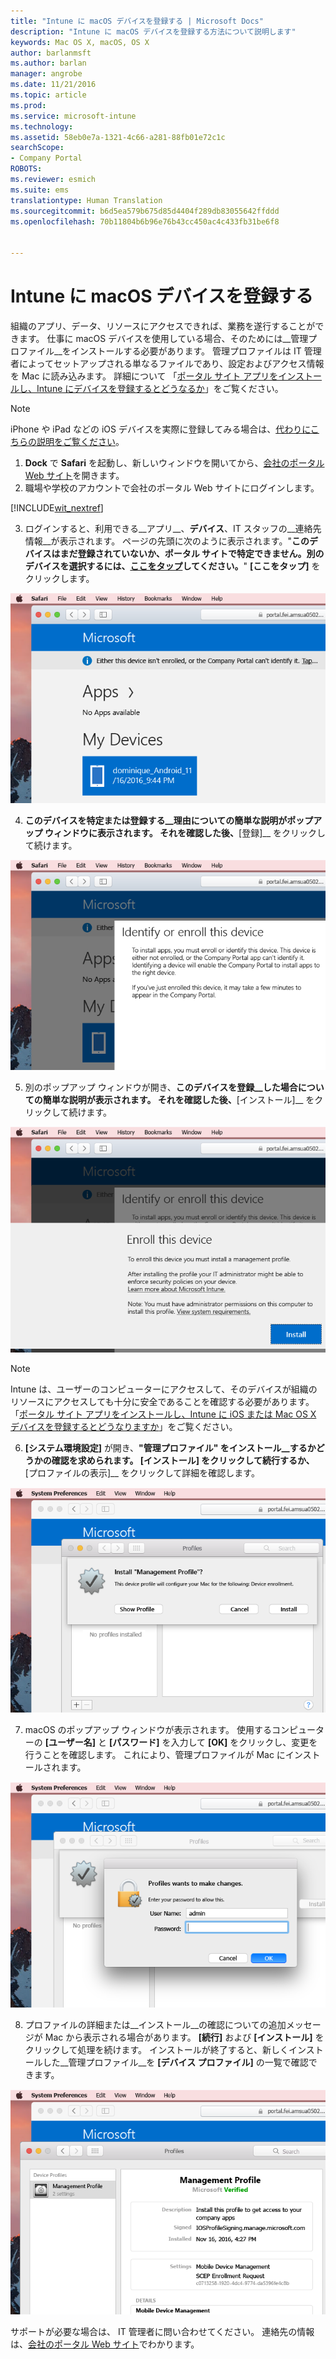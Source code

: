 ```yaml
---
title: "Intune に macOS デバイスを登録する | Microsoft Docs"
description: "Intune に macOS デバイスを登録する方法について説明します"
keywords: Mac OS X, macOS, OS X
author: barlanmsft
ms.author: barlan
manager: angrobe
ms.date: 11/21/2016
ms.topic: article
ms.prod: 
ms.service: microsoft-intune
ms.technology: 
ms.assetid: 58eb0e7a-1321-4c66-a281-88fb01e72c1c
searchScope:
- Company Portal
ROBOTS: 
ms.reviewer: esmich
ms.suite: ems
translationtype: Human Translation
ms.sourcegitcommit: b6d5ea579b675d85d4404f289db83055642ffddd
ms.openlocfilehash: 70b11804b6b96e76b43cc450ac4c433fb31be6f8


---
```


# <a name="enroll-your-macos-device-in-intune"></a>Intune に macOS デバイスを登録する

組織のアプリ、データ、リソースにアクセスできれば、業務を遂行することができます。 仕事に macOS デバイスを使用している場合、そのためには__管理プロファイル__をインストールする必要があります。 管理プロファイルは IT 管理者によってセットアップされる単なるファイルであり、設定およびアクセス情報を Mac に読み込みます。 詳細について 「[ポータル サイト アプリをインストールし、Intune にデバイスを登録するとどうなるか](what-happens-if-you-install-the-company-portal-app-and-enroll-your-device-in-intune-ios.md)」をご覧ください。

  > [!NOTE]
  > iPhone や iPad などの iOS デバイスを実際に登録してみる場合は、[代わりにこちらの説明をご覧ください](enroll-your-device-in-intune-ios.md)。

1. __Dock__ で __Safari__ を起動し、新しいウィンドウを開いてから、[会社のポータル Web サイト](http://portal.manage.microsoft.com)を開きます。
2. 職場や学校のアカウントで会社のポータル Web サイトにログインします。

  [!INCLUDE[wit_nextref](../includes/end-user-password-guidance.md)]

3. ログインすると、利用できる__アプリ__、__デバイス__、IT スタッフの__連絡先情報__が表示されます。 ページの先頭に次のように表示されます。"**このデバイスはまだ登録されていないか、ポータル サイトで特定できません。別のデバイスを選択するには、<u>ここをタップ</u>してください。**" __[ここをタップ]__ をクリックします。

 ![macOS の会社のポータル ランディング ページ](./media/macOS_enroll_001_landing_page.png)

4. __このデバイスを特定または登録する__理由についての簡単な説明がポップアップ ウィンドウに表示されます。 それを確認した後、__[登録]__ をクリックして続けます。

 ![このデバイスの macOS の特定または登録](./media/macOS_enroll_002_IDenroll_popup.png)

5. 別のポップアップ ウィンドウが開き、__このデバイスを登録__した場合についての簡単な説明が表示されます。 それを確認した後、__[インストール]__ をクリックして続けます。

 ![このデバイスの macOS を登録する](./media/macOS_enroll_003_enroll_popup.png)

  > [!NOTE]
  > Intune は、ユーザーのコンピューターにアクセスして、そのデバイスが組織のリソースにアクセスしても十分に安全であることを確認する必要があります。 「[ポータル サイト アプリをインストールし、Intune に iOS または Mac OS X デバイスを登録するとどうなりますか](what-happens-if-you-install-the-Company-Portal-app-and-enroll-your-device-in-intune-ios.md)」をご覧ください。

6. __[システム環境設定]__ が開き、__"管理プロファイル" をインストール__するかどうかの確認を求められます。 __[インストール]__ をクリックして続行するか、__[プロファイルの表示]__ をクリックして詳細を確認します。

 ![管理プロファイルをインストールする](./media/macOS_enroll_004_sysprefs_mgmt_profile.png)

7. macOS のポップアップ ウィンドウが表示されます。 使用するコンピューターの __[ユーザー名]__ と __[パスワード]__ を入力して __[OK]__ をクリックし、変更を行うことを確認します。 これにより、管理プロファイルが Mac にインストールされます。

 ![macOS のプロファイル インストール ポップアップ](./media/macOS_enroll_005_sysprefs_admin_login.png)

8. プロファイルの詳細または__インストール__の確認についての追加メッセージが Mac から表示される場合があります。 __[続行]__ および __[インストール]__ をクリックして処理を続けます。 インストールが終了すると、新しくインストールした__管理プロファイル__を __[デバイス プロファイル]__ の一覧で確認できます。

 ![インストールされた macOS プロファイル](./media/macOS_enroll_006_sysprefs_installed_profile.png)

サポートが必要な場合は、 IT 管理者に問い合わせてください。 連絡先の情報は、[会社のポータル Web サイト](http://portal.manage.microsoft.com)でわかります。



<!--HONumber=Dec16_HO2-->


